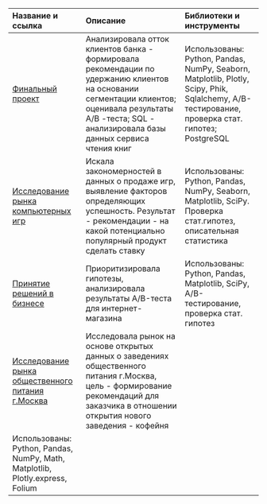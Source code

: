 | Название и ссылка| Описание        | Библиотеки и инструменты |
|:---------------- |:--------------- |:------------------------ |
| [Финальный проект](final_projects/)|Анализировала отток клиентов банка - формировала рекомендации по удержанию клиентов на основании сегментации клиентов; оценивала результаты А/В -теста; SQL - анализировала базы данных сервиса чтения книг |Использованы: Python, Pandas, NumPy, Seaborn, Matplotlib, Plotly, Scipy, Phik, Sqlalchemy, A/B-тестирование, проверка стат. гипотез; PostgreSQL |
| [Исследование рынка компьютерных игр](games_research/)|Искала закономерностей в данных о продаже игр, выявление факторов определяющих успешность. Результат - рекомендации - на какой потенциально популярный продукт сделать ставку |Использованы: Python, Pandas, NumPy, Seaborn, Matplotlib, SciPy. Проверка стат.гипотез, описательная статистика |
| [Принятие решений в бизнесе](mobile_app_user_behavior/)|Приоритизировала гипотезы, анализировала результаты A/B-теста для интернет-магазина |Использованы: Python, Pandas, Matplotlib, SciPy, A/B-тестирование, проверка стат. гипотез |
| [Исследование рынка общественного питания г.Москва](moscow_catering_research/)|Исследовала рынок на основе открытых данных о заведениях общественного питания г.Москва, цель - формирование рекомендаций для заказчика в отношении открытия нового заведения - кофейня |
Использованы: Python, Pandas, NumPy, Math, Matplotlib, Plotly.express, Folium|
